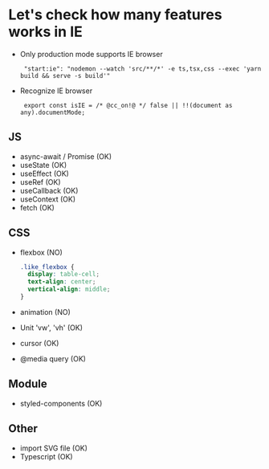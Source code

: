 # Let's check how many features works in IE

- Only production mode supports IE browser

  ` "start:ie": "nodemon --watch 'src/**/*' -e ts,tsx,css --exec 'yarn build && serve -s build'"`

- Recognize IE browser

  ` export const isIE = /* @cc_on!@ */ false || !!(document as any).documentMode;`



## JS

- async-await / Promise (OK)
- useState (OK)
- useEffect (OK)
- useRef (OK)
- useCallback (OK)
- useContext (OK)
- fetch (OK)



## CSS

- flexbox (NO)

  ```css
  .like_flexbox {
    display: table-cell;
    text-align: center;
    vertical-align: middle;
  }
  ```

  

- animation (NO)

- Unit 'vw', 'vh' (OK)

- cursor (OK)

- @media query (OK)



## Module

- styled-components (OK)



## Other

- import SVG file (OK)
- Typescript (OK)